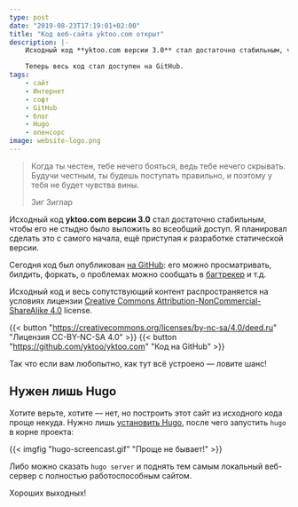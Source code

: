 ```yaml
---
type: post
date: "2019-08-23T17:19:01+02:00"
title: "Код веб-сайта yktoo.com открыт"
description: |-
    Исходный код **yktoo.com версии 3.0** стал достаточно стабильным, чтобы его не стыдно было выложить во всеобщий доступ. Я планировал сделать это с самого начала.

    Теперь весь код стал доступен на GitHub.
tags:
    - сайт
    - Интернет
    - софт
    - GitHub
    - блог
    - Hugo
    - опенсорс
image: website-logo.png
---
```


> Когда ты честен, тебе нечего бояться, ведь тебе нечего скрывать. Будучи честным, ты будешь поступать правильно, и поэтому у тебя не будет чувства вины.
> <footer class="blockquote-footer">Зиг Зиглар</footer>

Исходный код **yktoo.com версии 3.0** стал достаточно стабильным, чтобы его не стыдно было выложить во всеобщий доступ. Я планировал сделать это с самого начала, ещё приступая к разработке статической версии.

Сегодня код был опубликован [на GitHub](https://github.com/yktoo/yktoo.com): его можно просматривать, билдить, форкать, о проблемах можно сообщать в [багтрекер](https://github.com/yktoo/yktoo.com/issues) и т.д.

Исходный код и весь сопутствующий контент распространяется на условиях лицензии [Creative Commons Attribution-NonCommercial-ShareAlike 4.0](https://creativecommons.org/licenses/by-sa/4.0/deed.ru) license.

{{< button "https://creativecommons.org/licenses/by-nc-sa/4.0/deed.ru" "<i class='fab fa-creative-commons'></i><i class='fab fa-creative-commons-by'></i><i class='fab fa-creative-commons-nc'></i><i class='fab fa-creative-commons-sa bycon'></i>Лицензия CC-BY-NC-SA 4.0" >}}
{{< button "https://github.com/yktoo/yktoo.com" "<i class='fab fa-github bycon'></i>Код на GitHub" >}}

Так что если вам любопытно, как тут всё устроено — ловите шанс!


## Нужен лишь Hugo

Хотите верьте, хотите — нет, но построить этот сайт из исходного кода проще некуда. Нужно лишь [установить Hugo](https://gohugo.io/getting-started/installing/), после чего запустить `hugo` в корне проекта:

{{< imgfig "hugo-screencast.gif" "Проще не бывает!" >}}

Либо можно сказать `hugo server` и поднять тем самым локальный веб-сервер с полностью работоспособным сайтом.

Хороших выходных!
